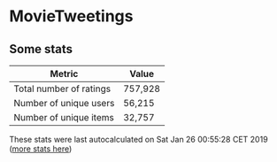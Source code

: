# MovieTweetings
## Some stats

Metric | Value
--- | ---
Total number of ratings                 | 757,928
Number of unique users                  | 56,215
Number of unique items                  | 32,757
These stats were last autocalculated on Sat Jan 26 00:55:28 CET 2019  ([more stats here](./stats.md))

